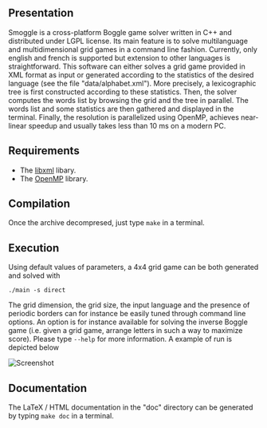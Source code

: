Presentation
------------
Smoggle is a cross-platform Boggle game solver written in C++ and distributed under LGPL license.  Its main feature is to solve multilanguage and multidimensional grid games in a command line fashion. Currently, only english and french is supported but extension to other languages is straightforward. This software can either solves a grid game provided in XML format as input or generated according to the statistics of the desired language (see the file "data/alphabet.xml"). More precisely, a lexicographic tree is first constructed according to these statistics. Then, the solver computes the words list by browsing the grid and the tree in parallel. The words list and some statistics are then gathered and displayed in the terminal. Finally, the resolution is parallelized using OpenMP, achieves near-linear speedup and usually takes less than 10 ms on a modern PC.

Requirements
------------
* The [libxml](http://www.xmlsoft.org/) libary.
* The [OpenMP](https://www.openmp.org/) library.

Compilation
-----------
Once the archive decompresed, just type `make` in a terminal.

Execution
---------
Using default values of parameters, a 4x4 grid game can be both generated and solved with

`./main -s direct`

The grid dimension, the grid size, the input language and the presence of periodic borders can for instance be easily tuned through command line options. An option is for instance available for solving the inverse Boggle game (i.e. given a grid game, arrange letters in such a way to maximize score). Please type `--help` for more information. A example of run is depicted below

![Screenshot](http://smoggle.sourceforge.net/pics/screenshot.png)

Documentation
-------------
The LaTeX / HTML documentation in the "doc" directory can be generated by typing `make doc` in a terminal.
